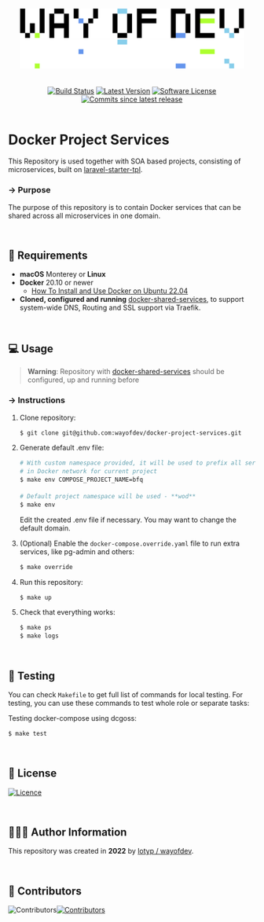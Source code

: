 <br>

<div align="center">
<img width="456" src="https://raw.githubusercontent.com/wayofdev/docker-project-services/master/assets/logo.gh-light-mode-only.png#gh-light-mode-only" alt="Logo for light mode">
<img width="456" src="https://raw.githubusercontent.com/wayofdev/docker-project-services/master/assets/logo.gh-dark-mode-only.png#gh-dark-mode-only" alt="Logo for dark mode">
</div>
<br>
<br>

<div align="center">
<a href="https://actions-badge.atrox.dev/wayofdev/docker-project-services/goto"><img alt="Build Status" src="https://img.shields.io/endpoint.svg?url=https%3A%2F%2Factions-badge.atrox.dev%2Fwayofdev%2Fdocker-project-services%2Fbadge&style=flat-square"/></a>
<a href="https://github.com/wayofdev/docker-project-services/tags"><img src="https://img.shields.io/github/v/tag/wayofdev/docker-project-services?sort=semver&style=flat-square" alt="Latest Version"></a>
<a href="LICENSE.md"><img src="https://img.shields.io/github/license/wayofdev/docker-project-services.svg?style=flat-square&color=blue" alt="Software License"/></a>
<a href="#"><img alt="Commits since latest release" src="https://img.shields.io/github/commits-since/wayofdev/docker-project-services/latest?style=flat-square"></a>
</div>


<br>

# Docker Project Services

This Repository is used together with SOA based projects, consisting of microservices, built on [laravel-starter-tpl](https://github.com/wayofdev/laravel-starter-tpl).

### → Purpose

The purpose of this repository is to contain Docker services that can be shared across all microservices in one domain.

<br>

## 🚩 Requirements

* **macOS** Monterey or **Linux**
* **Docker** 20.10 or newer
  - [How To Install and Use Docker on Ubuntu 22.04](https://www.digitalocean.com/community/tutorials/how-to-install-and-use-docker-on-ubuntu-22-04)
* **Cloned, configured and running** [docker-shared-services](https://github.com/wayofdev/docker-shared-services), to support system-wide DNS, Routing and SSL support via Traefik.

<br>

## 💻 Usage

> **Warning**: Repository with [docker-shared-services](https://github.com/wayofdev/docker-shared-services) should be configured, up and running before

### → Instructions

1. Clone repository:

   ```bash
   $ git clone git@github.com:wayofdev/docker-project-services.git
   ```

2. Generate default .env file:

   ```bash
   # With custom namespace provided, it will be used to prefix all services
   # in Docker network for current project
   $ make env COMPOSE_PROJECT_NAME=bfq

   # Default project namespace will be used - **wod**
   $ make env
   ```

   Edit the created .env file if necessary. You may want to change the default domain.

3. (Optional) Enable the `docker-compose.override.yaml` file to run extra services, like pg-admin and others:
   ```bash
   $ make override
   ```

4. Run this repository:

   ```bash
   $ make up
   ```

5. Check that everything works:

   ```bash
   $ make ps
   $ make logs
   ```

<br>

## 🧪 Testing

You can check `Makefile` to get full list of commands for local testing. For testing, you can use these commands to test whole role or separate tasks:

Testing docker-compose using dcgoss:

```bash
$ make test
```

<br>

## 🤝 License

[![Licence](https://img.shields.io/github/license/wayofdev/docker-project-services?style=for-the-badge&color=blue)](./LICENSE)

<br>

## 🙆🏼‍♂️ Author Information

This repository was created in **2022** by [lotyp / wayofdev](https://github.com/wayofdev).

<br>

## 🫡 Contributors

<img align="left" src="https://img.shields.io/github/contributors-anon/wayofdev/docker-project-services?style=for-the-badge" alt="Contributors"/>

<a href="https://github.com/wayofdev/docker-nginx/graphs/contributors">
  <img src="https://opencollective.com/wod/contributors.svg?width=890&button=false" alt="Contributors">
</a>

<br>
